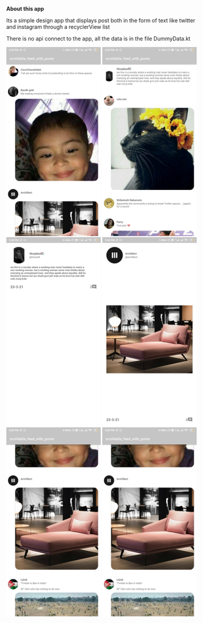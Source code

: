 **About this app** <br>

Its a simple design app that displays post both in the form of text like
twitter and instagram through a recyclerView list 

There is no api connect to the app, all the data is in the file DummyData.kt 

<img src="https://github.com/TehleelMir/images/blob/main/posts1.jpeg" width="250">
<img src="https://github.com/TehleelMir/images/blob/main/posts2.jpeg" width="250">
<img src="https://github.com/TehleelMir/images/blob/main/posts3.jpeg" width="250">
<img src="https://github.com/TehleelMir/images/blob/main/posts4.jpeg" width="250">
<img src="https://github.com/TehleelMir/images/blob/main/posts5.jpeg" width="250">
<img src="https://github.com/TehleelMir/images/blob/main/posts5.jpeg" width="250">
